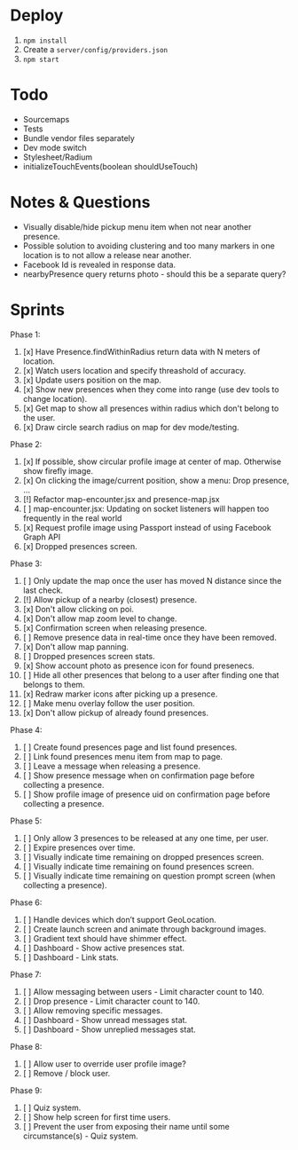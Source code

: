 # Deploy
1. ```npm install```
2. Create a ```server/config/providers.json```
3. ```npm start```

# Todo
- Sourcemaps
- Tests
- Bundle vendor files separately
- Dev mode switch
- Stylesheet/Radium
- initializeTouchEvents(boolean shouldUseTouch)

# Notes & Questions
- Visually disable/hide pickup menu item when not near another presence.
- Possible solution to avoiding clustering and too many markers in one location is to not allow a release near another.
- Facebook Id is revealed in response data.
- nearbyPresence query returns photo - should this be a separate query?

# Sprints
Phase 1:
1. [x] Have Presence.findWithinRadius return data with N meters of location.
2. [x] Watch users location and specify threashold of accuracy.
3. [x] Update users position on the map.
4. [x] Show new presences when they come into range (use dev tools to change location).
5. [x] Get map to show all presences within radius which don't belong to the user.
6. [x] Draw circle search radius on map for dev mode/testing.

Phase 2:
1. [x] If possible, show circular profile image at center of map. Otherwise show firefly image.
2. [x] On clicking the image/current position, show a menu: Drop presence, ...
3. [!] Refactor map-encounter.jsx and presence-map.jsx
4. [ ] map-encounter.jsx: Updating on socket listeners will happen too frequently in the real world
5. [x] Request profile image using Passport instead of using Facebook Graph API
6. [x] Dropped presences screen.

Phase 3:
 1. [ ] Only update the map once the user has moved N distance since the last check.
 2. [!] Allow pickup of a nearby (closest) presence.
 3. [x] Don't allow clicking on poi.
 4. [x] Don't allow map zoom level to change.
 5. [x] Confirmation screen when releasing presence.
 6. [ ] Remove presence data in real-time once they have been removed.
 7. [x] Don't allow map panning.
 8. [ ] Dropped presences screen stats.
 9. [x] Show account photo as presence icon for found presenecs.
10. [ ] Hide all other presences that belong to a user after finding one that belongs to them.
11. [x] Redraw marker icons after picking up a presence.
12. [ ] Make menu overlay follow the user position.
13. [x] Don't allow pickup of already found presences.

Phase 4:
1. [ ] Create found presences page and list found presences.
2. [ ] Link found presences menu item from map to page.
3. [ ] Leave a message when releasing a presence.
4. [ ] Show presence message when on confirmation page before collecting a presence.
5. [ ] Show profile image of presence uid on confirmation page before collecting a presence.

Phase 5:
1. [ ] Only allow 3 presences to be released at any one time, per user.
2. [ ] Expire presences over time.
3. [ ] Visually indicate time remaining on dropped presences screen.
4. [ ] Visually indicate time remaining on found presences screen.
5. [ ] Visually indicate time remaining on question prompt screen (when collecting a presence).

Phase 6:
1. [ ] Handle devices which don’t support GeoLocation.
2. [ ] Create launch screen and animate through background images.
3. [ ] Gradient text should have shimmer effect.
4. [ ] Dashboard - Show active presences stat.
5. [ ] Dashboard - Link stats.

Phase 7:
1. [ ] Allow messaging between users - Limit character count to 140.
2. [ ] Drop presence - Limit character count to 140.
3. [ ] Allow removing specific messages.
4. [ ] Dashboard - Show unread messages stat.
5. [ ] Dashboard - Show unreplied messages stat.

Phase 8:
1. [ ] Allow user to override user profile image?
2. [ ] Remove / block user.

Phase 9:
1. [ ] Quiz system.
2. [ ] Show help screen for first time users.
3. [ ] Prevent the user from exposing their name until some circumstance(s) - Quiz system.